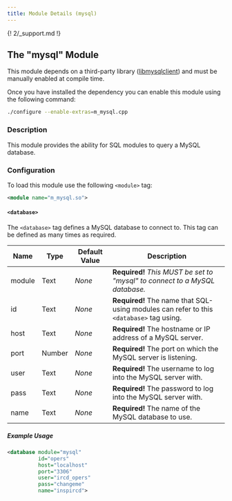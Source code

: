 ```yaml
---
title: Module Details (mysql)
---
```


{! 2/_support.md !}

## The "mysql" Module

<div class="alert alert-info" role="alert" markdown="1">

This module depends on a third-party library ([libmysqlclient](https://dev.mysql.com/downloads/connector/c/)) and must be manually enabled at compile time.

Once you have installed the dependency you can enable this module using the following command:

```sh
./configure --enable-extras=m_mysql.cpp
```

</div>

### Description

This module provides the ability for SQL modules to query a MySQL database.

### Configuration

To load this module use the following `<module>` tag:

```xml
<module name="m_mysql.so">
```

#### `<database>`

The `<database>` tag defines a MySQL database to connect to. This tag can be defined as many times as required.

Name   | Type   | Default Value | Description
------ | ------ | ------------- | -----------
module | Text   | *None*        | **Required!** *This MUST be set to "mysql" to connect to a MySQL database.*
id     | Text   | *None*        | **Required!** The name that SQL-using modules can refer to this `<database>` tag using.
host   | Text   | *None*        | **Required!** The hostname or IP address of a MySQL server.
port   | Number | *None*        | **Required!** The port on which the MySQL server is listening.
user   | Text   | *None*        | **Required!** The username to log into the MySQL server with.
pass   | Text   | *None*        | **Required!** The password to log into the MySQL server with.
name   | Text   | *None*        | **Required!** The name of the MySQL database to use.

##### Example Usage

```xml
<database module="mysql"
          id="opers"
          host="localhost"
          port="3306"
          user="ircd_opers"
          pass="changeme"
          name="inspircd">
```
